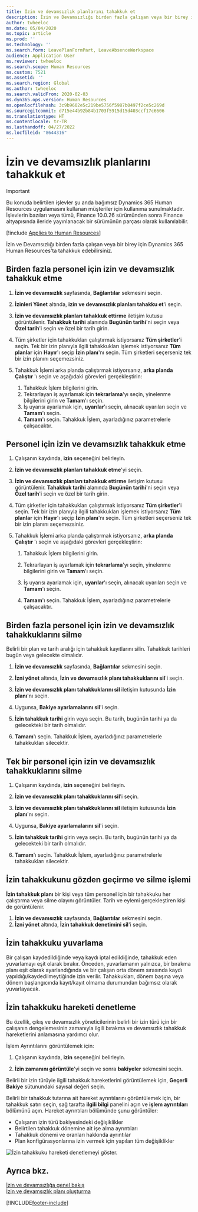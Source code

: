 ```yaml
---
title: İzin ve devamsızlık planlarını tahakkuk et
description: İzin ve Devamsızlığı birden fazla çalışan veya bir birey için Dynamics 365 Human Resources'ta tahakkuk edebilirsiniz.
author: twheeloc
ms.date: 05/04/2020
ms.topic: article
ms.prod: ''
ms.technology: ''
ms.search.form: LeavePlanFormPart, LeaveAbsenceWorkspace
audience: Application User
ms.reviewer: twheeloc
ms.search.scope: Human Resources
ms.custom: 7521
ms.assetid: ''
ms.search.region: Global
ms.author: twheeloc
ms.search.validFrom: 2020-02-03
ms.dyn365.ops.version: Human Resources
ms.openlocfilehash: 3c9b9602e5c219be5756f5987b0497f2ce5c269d
ms.sourcegitcommit: d715e44b92b84b1703f5915d15d403ccf17c6606
ms.translationtype: HT
ms.contentlocale: tr-TR
ms.lasthandoff: 04/27/2022
ms.locfileid: "8644316"
---
```

# <a name="accrue-leave-and-absence-plans"></a>İzin ve devamsızlık planlarını tahakkuk et

>[!Important]
>Bu konuda belirtilen işlevler şu anda bağımsız Dynamics 365 Human Resources uygulamasını kullanan müşteriler için kullanıma sunulmaktadır. İşlevlerin bazıları veya tümü, Finance 10.0.26 sürümünden sonra Finance altyapısında ileride yayınlanacak bir sürümünün parçası olarak kullanılabilir.


[!include [Applies to Human Resources](../includes/applies-to-hr.md)]

İzin ve Devamsızlığı birden fazla çalışan veya bir birey için Dynamics 365 Human Resources'ta tahakkuk edebilirsiniz.

## <a name="accrue-leave-and-absence-for-multiple-employees"></a>Birden fazla personel için izin ve devamsızlık tahakkuk etme

1. **İzin ve devamsızlık** sayfasında, **Bağlantılar** sekmesini seçin.

2. **İzinleri Yönet** altında, **izin ve devamsızlık planları tahakku et**'i seçin.

3. **İzin ve devamsızlık planları tahakkuk ettirme** iletişim kutusu görüntülenir. **Tahakkuk tarihi** alanında **Bugünün tarihi**'ni seçin veya **Özel tarih**'i seçin ve özel bir tarih girin.

4. Tüm şirketler için tahakkukları çalıştırmak istiyorsanız **Tüm şirketler**'i seçin. Tek bir izin planıyla ilgili tahakkukları işlemek istiyorsanız **Tüm planlar** için **Hayır**'ı seçip **İzin planı**'nı seçin. Tüm şirketleri seçerseniz tek bir izin planını seçemezsiniz.

5. Tahakkuk İşlemi arka planda çalıştırmak istiyorsanız, **arka planda Çalıştır** 'ı seçin ve aşağıdaki görevleri gerçekleştirin:

    1. Tahakkuk İşlem bilgilerini girin.
    2. Tekrarlayan iş ayarlamak için **tekrarlama**'yı seçin, yinelenme bilgilerini girin ve **Tamam**'ı seçin.
    3. İş uyarısı ayarlamak için, **uyarılar**'ı seçin, alınacak uyarıları seçin ve **Tamam**'ı seçin.
    4. **Tamam**'ı seçin. Tahakkuk İşlem, ayarladığınız parametrelerle çalışacaktır. 

## <a name="accrue-leave-and-absence-for-an-employee"></a>Personel için izin ve devamsızlık tahakkuk etme

1. Çalışanın kaydında, **izin** seçeneğini belirleyin.

2. **İzin ve devamsızlık planları tahakkuk etme**'yi seçin.

3. **İzin ve devamsızlık planları tahakkuk ettirme** iletişim kutusu görüntülenir. **Tahakkuk tarihi** alanında **Bugünün tarihi**'ni seçin veya **Özel tarih**'i seçin ve özel bir tarih girin.

4. Tüm şirketler için tahakkukları çalıştırmak istiyorsanız **Tüm şirketler**'i seçin. Tek bir izin planıyla ilgili tahakkukları işlemek istiyorsanız **Tüm planlar** için **Hayır**'ı seçip **İzin planı**'nı seçin. Tüm şirketleri seçerseniz tek bir izin planını seçemezsiniz.

5. Tahakkuk İşlemi arka planda çalıştırmak istiyorsanız, **arka planda Çalıştır** 'ı seçin ve aşağıdaki görevleri gerçekleştirin:

   1. Tahakkuk İşlem bilgilerini girin.

   2. Tekrarlayan iş ayarlamak için **tekrarlama**'yı seçin, yinelenme bilgilerini girin ve **Tamam**'ı seçin.

   3. İş uyarısı ayarlamak için, **uyarılar**'ı seçin, alınacak uyarıları seçin ve **Tamam**'ı seçin.

   4. **Tamam**'ı seçin. Tahakkuk İşlem, ayarladığınız parametrelerle çalışacaktır.

## <a name="delete-leave-and-absence-accruals-for-multiple-employees"></a>Birden fazla personel için izin ve devamsızlık tahakkuklarını silme

Belirli bir plan ve tarih aralığı için tahakkuk kayıtlarını silin. Tahakkuk tarihleri bugün veya gelecekte olmalıdır.

1. **İzin ve devamsızlık** sayfasında, **Bağlantılar** sekmesini seçin.

2. **İzni yönet** altında, **İzin ve devamsızlık planı tahakkuklarını sil**'i seçin.

3. **İzin ve devamsızlık planı tahakkuklarını sil** iletişim kutusunda **İzin planı**'nı seçin.

4. Uygunsa, **Bakiye ayarlamalarını sil**'i seçin.

5. **İzin tahakkuk tarihi** girin veya seçin. Bu tarih, bugünün tarihi ya da gelecekteki bir tarih olmalıdır.

6. **Tamam**'ı seçin. Tahakkuk İşlem, ayarladığınız parametrelerle tahakkukları silecektir.

## <a name="delete-leave-and-absence-accruals-for-a-single-employee"></a>Tek bir personel için izin ve devamsızlık tahakkuklarını silme

1. Çalışanın kaydında, **izin** seçeneğini belirleyin.

2. **İzin ve devamsızlık planı tahakkuklarını sil**'i seçin.

3. **İzin ve devamsızlık planı tahakkuklarını sil** iletişim kutusunda **İzin planı**'nı seçin.

4. Uygunsa, **Bakiye ayarlamalarını sil**'i seçin.

5. **İzin tahakkuk tarihi** girin veya seçin. Bu tarih, bugünün tarihi ya da gelecekteki bir tarih olmalıdır.

6. **Tamam**'ı seçin. Tahakkuk İşlem, ayarladığınız parametrelerle tahakkukları silecektir.

## <a name="review-leave-accrual-and-deletion-processes"></a>İzin tahakkukunu gözden geçirme ve silme işlemi

**İzin tahakkuk planı** bir kişi veya tüm personel için bir tahakkuku her çalıştırma veya silme olayını görüntüler. Tarih ve eylemi gerçekleştiren kişi de görüntülenir.

1. **İzin ve devamsızlık** sayfasında, **Bağlantılar** sekmesini seçin.
2. **İzni yönet** altında, **İzin tahakkuk denetimini sil**'i seçin.

## <a name="leave-accrual-rounding"></a>İzin tahakkuku yuvarlama
Bir çalışan kaydedildiğinde veya kaydı iptal edildiğinde, tahakkuk eden yuvarlamayı eşit olarak bırakır. Önceden, yuvarlamanın yalnızca, bir bırakma planı eşit olarak ayarlandığında ve bir çalışan orta dönem sırasında kaydı yapıldığı/kaydedilmeytiğinde izin verilir. Tahakkukları, dönem başına veya dönem başlangıcında kayıt/kayıt olmama durumundan bağımsız olarak yuvarlayacak.

## <a name="leave-accrual-transaction-auditing"></a>İzin tahakkuku hareketi denetleme

Bu özellik, çıkış ve devamsızlık yöneticilerinin belirli bir izin türü için bir çalışanın dengelemesinin zamanıyla ilgili bırakma ve devamsızlık tahakkuk hareketlerini anlamasına yardımcı olur.

İşlem Ayrıntılarını görüntülemek için:

1. Çalışanın kaydında, **izin** seçeneğini belirleyin.

2. **İzin zamanını görüntüle**'yi seçin ve sonra **bakiyeler** sekmesini seçin.

Belirli bir izin türüyle ilgili tahakkuk hareketlerini görüntülemek için, **Geçerli Bakiye** sütunundaki sayısal değeri seçin.

Belirli bir tahakkuk tutarına ait hareket ayrıntılarını görüntülemek için, bir tahakkuk satırı seçin, sağ tarafta **ilgili bilgi** panelini açın ve **işlem ayrıntıları** bölümünü açın. Hareket ayrıntıları bölümünde şunu görüntüler:

- Çalışanın izin türü bakiyesindeki değişiklikler
- Belirtilen tahakkuk dönemine ait işe alma ayrıntıları
- Tahakkuk dönemi ve oranları hakkında ayrıntılar
- Plan konfigürasyonlarına izin vermek için yapılan tüm değişiklikler

![İzin tahakkuku hareketi denetlemeyi göster.](media/hr-leave-and-absence-accrue-audit.png)

## <a name="see-also"></a>Ayrıca bkz.

[İzin ve devamsızlığa genel bakış](hr-leave-and-absence-overview.md)</br>
[İzin ve devamsızlık planı oluşturma](hr-leave-and-absence-plans.md)



[!INCLUDE[footer-include](../includes/footer-banner.md)]
